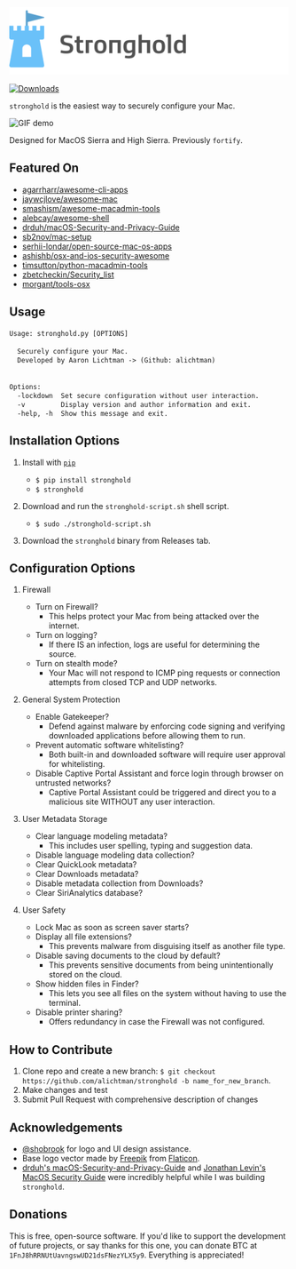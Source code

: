 ![stronghold logo](img/stronghold-logo-left.png)

[![Downloads](http://pepy.tech/badge/stronghold)](http://pepy.tech/count/stronghold)

`stronghold` is the easiest way to securely configure your Mac.

![GIF demo](img/demo.gif)

Designed for MacOS Sierra and High Sierra.
Previously `fortify`.

**Featured On**
---

* [agarrharr/awesome-cli-apps](https://github.com/agarrharr/awesome-cli-apps)
* [jaywcjlove/awesome-mac](https://github.com/jaywcjlove/awesome-mac)
* [smashism/awesome-macadmin-tools](https://github.com/smashism/awesome-macadmin-tools)
* [alebcay/awesome-shell](https://github.com/alebcay/awesome-shell)
* [drduh/macOS-Security-and-Privacy-Guide](https://github.com/drduh/macOS-Security-and-Privacy-Guide#related-software)
* [sb2nov/mac-setup](https://github.com/sb2nov/mac-setup)
* [serhii-londar/open-source-mac-os-apps](https://github.com/serhii-londar/open-source-mac-os-apps)
* [ashishb/osx-and-ios-security-awesome](https://github.com/ashishb/osx-and-ios-security-awesome)
* [timsutton/python-macadmin-tools](https://github.com/timsutton/python-macadmin-tools)
* [zbetcheckin/Security_list](https://github.com/zbetcheckin/Security_list)
* [morgant/tools-osx](https://github.com/morgant/tools-osx)

**Usage**
---

```
Usage: stronghold.py [OPTIONS]

  Securely configure your Mac.
  Developed by Aaron Lichtman -> (Github: alichtman)


Options:
  -lockdown  Set secure configuration without user interaction.
  -v         Display version and author information and exit.
  -help, -h  Show this message and exit.
```

**Installation Options**
---

1. Install with [`pip`](https://pypi.org/project/stronghold/)
    + `$ pip install stronghold`
    + `$ stronghold`

2. Download and run the `stronghold-script.sh` shell script.
    + `$ sudo ./stronghold-script.sh`

3. Download the `stronghold` binary from Releases tab.


**Configuration Options**
---

1. Firewall

    + Turn on Firewall?
        - This helps protect your Mac from being attacked over the internet.
    + Turn on logging?
        - If there IS an infection, logs are useful for determining the source.
    + Turn on stealth mode?
        - Your Mac will not respond to ICMP ping requests or connection attempts from closed TCP and UDP networks.

2. General System Protection

    + Enable Gatekeeper?
    	- Defend against malware by enforcing code signing and verifying downloaded applications before allowing them to run.
    + Prevent automatic software whitelisting?
        - Both built-in and downloaded software will require user approval for whitelisting.
    + Disable Captive Portal Assistant and force login through browser on untrusted networks?
        - Captive Portal Assistant could be triggered and direct you to a malicious site WITHOUT any user interaction.

3. User Metadata Storage

    + Clear language modeling metadata?
        - This includes user spelling, typing and suggestion data.
    + Disable language modeling data collection?
    + Clear QuickLook metadata?
    + Clear Downloads metadata?
    + Disable metadata collection from Downloads?
    + Clear SiriAnalytics database?

4. User Safety

    + Lock Mac as soon as screen saver starts?
    + Display all file extensions?
    	- This prevents malware from disguising itself as another file type.
    + Disable saving documents to the cloud by default?
        - This prevents sensitive documents from being unintentionally stored on the cloud.
    + Show hidden files in Finder?
    	- This lets you see all files on the system without having to use the terminal.
    + Disable printer sharing?
        - Offers redundancy in case the Firewall was not configured.

**How to Contribute**
---

1. Clone repo and create a new branch: `$ git checkout https://github.com/alichtman/stronghold -b name_for_new_branch`.
2. Make changes and test
3. Submit Pull Request with comprehensive description of changes

**Acknowledgements**
---

+ [@shobrook](https://www.github.com/shobrook) for logo and UI design assistance.
+ Base logo vector made by [Freepik](https://www.freepik.com/) from [Flaticon](www.flaticon.com).
+ [drduh's macOS-Security-and-Privacy-Guide](https://github.com/drduh/macOS-Security-and-Privacy-Guide) and [Jonathan Levin's MacOS Security Guide](http://newosxbook.com/files/moxii3/AppendixA.pdf) were incredibly helpful while I was building `stronghold`.

**Donations**
---

This is free, open-source software. If you'd like to support the development of future projects, or say thanks for this one, you can donate BTC at `1FnJ8hRRNUtUavngswUD21dsFNezYLX5y9`. Everything is appreciated!
